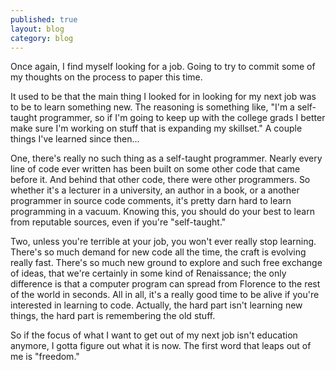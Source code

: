 ```yaml
---
published: true
layout: blog
category: blog
---
```


Once again, I find myself looking for a job. Going to try to commit some of my thoughts on the process to paper this time.

It used to be that the main thing I looked for in looking for my next job was to be to learn something new. The reasoning is something like, "I'm a self-taught programmer, so if I'm going to keep up with the college grads I better make sure I'm working on stuff that is expanding my skillset." A couple things I've learned since then...

One, there's really no such thing as a self-taught programmer. Nearly every line of code ever written has been built on some other code that came before it. And behind that other code, there were other programmers. So whether it's a lecturer in a university, an author in a book, or a another programmer in source code comments, it's pretty darn hard to learn programming in a vacuum. Knowing this, you should do your best to learn from reputable sources, even if you're "self-taught."

Two, unless you're terrible at your job, you won't ever really stop learning. There's so much demand for new code all the time, the craft is evolving really fast. There's so much new ground to explore and such free exchange of ideas, that we're certainly in some kind of Renaissance; the only difference is that a computer program can spread from Florence to the rest of the world in seconds. All in all, it's a really good time to be alive if you're interested in learning to code. Actually, the hard part isn't learning new things, the hard part is remembering the old stuff. 

So if the focus of what I want to get out of my next job isn't education anymore, I gotta figure out what it is now. The first word that leaps out of me is "freedom."
